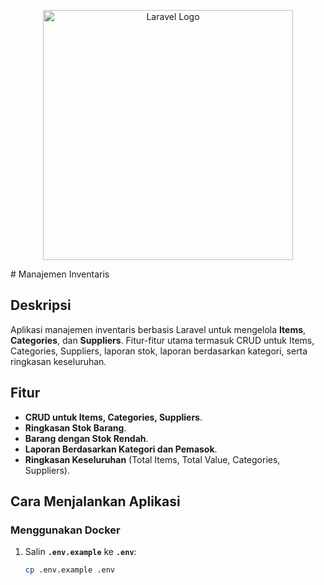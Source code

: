 <p align="center"><a href="https://laravel.com" target="_blank"><img src="https://raw.githubusercontent.com/laravel/art/master/logo-lockup/5%20SVG/2%20CMYK/1%20Full%20Color/laravel-logolockup-cmyk-red.svg" width="400" alt="Laravel Logo"></a></p>
# Manajemen Inventaris

## Deskripsi
Aplikasi manajemen inventaris berbasis Laravel untuk mengelola **Items**, **Categories**, dan **Suppliers**. Fitur-fitur utama termasuk CRUD untuk Items, Categories, Suppliers, laporan stok, laporan berdasarkan kategori, serta ringkasan keseluruhan.

## Fitur
- **CRUD untuk Items, Categories, Suppliers**.
- **Ringkasan Stok Barang**.
- **Barang dengan Stok Rendah**.
- **Laporan Berdasarkan Kategori dan Pemasok**.
- **Ringkasan Keseluruhan** (Total Items, Total Value, Categories, Suppliers).

## Cara Menjalankan Aplikasi

### Menggunakan Docker
1. Salin **`.env.example`** ke **`.env`**:
   ```bash
   cp .env.example .env
